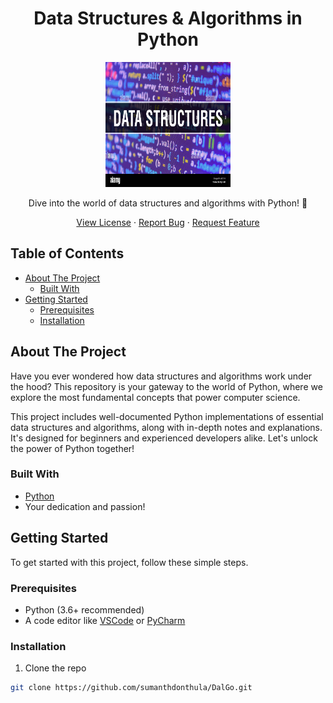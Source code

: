 <h1 align="center">Data Structures & Algorithms in Python</h1>

<p align="center">
  <img src="Image.jpg" alt="Logo" width="200" height="200">
</p>

<p align="center">
  Dive into the world of data structures and algorithms with Python! 🚀
</p>

<p align="center">
  <a href="your-license-link">View License</a>
  ·
  <a href="your-issues-link">Report Bug</a>
  ·
  <a href="your-issues-link">Request Feature</a>
</p>

<!-- TABLE OF CONTENTS -->
## Table of Contents

- [About The Project](#about-the-project)
  - [Built With](#built-with)
- [Getting Started](#getting-started)
  - [Prerequisites](#prerequisites)
  - [Installation](#installation)

<!-- ABOUT THE PROJECT -->
## About The Project

Have you ever wondered how data structures and algorithms work under the hood? This repository is your gateway to the world of Python, where we explore the most fundamental concepts that power computer science.

This project includes well-documented Python implementations of essential data structures and algorithms, along with in-depth notes and explanations. It's designed for beginners and experienced developers alike. Let's unlock the power of Python together!

### Built With

- [Python](https://www.python.org/)
- Your dedication and passion!

<!-- GETTING STARTED -->
## Getting Started

To get started with this project, follow these simple steps.

### Prerequisites

- Python (3.6+ recommended)
- A code editor like [VSCode](https://code.visualstudio.com/) or [PyCharm](https://www.jetbrains.com/pycharm/)

### Installation

1. Clone the repo
```sh
git clone https://github.com/sumanthdonthula/DalGo.git
